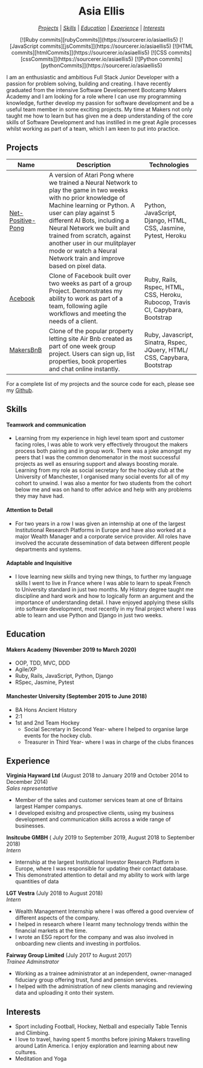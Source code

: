 <h1 align="center">Asia Ellis</h1>

<div align= "center">
 
[*Projects*](#projects) | [*Skills*](#skills) | [*Education*](#education) | [*Experience*](#experience) | [*Interests*](#interests)
 </div>
 
 <div align= "center">
[![Ruby commits][rubyCommits]](https://sourcerer.io/asiaellis5)
[![JavaScript commits][jsCommits]](https://sourcerer.io/asiaellis5)
[![HTML commits][htmlCommits]](https://sourcerer.io/asiaellis5)
[![CSS commits][cssCommits]](https://sourcerer.io/asiaellis5)
[![Python commits][pythonCommits]](https://sourcerer.io/asiaellis5)

</div>


I am an enthusiastic and ambitious Full Stack Junior Developer with a passion for problem solving, building and creating. I have recently graduated from the intensive Software Developement Bootcamp Makers Academy and I am looking for a role where I can use my programming knowledge, further develop my passion for software development and be a useful team member in some exciting projects. My time at Makers not only taught me how to learn but has given me a deep understanding of the core skills of Software Development and has instilled in me great Agile processes whilst working as part of a team, which I am keen to put into practice. 


## Projects

| Name | Description  | Technologies|
| ---|---| ---|
| [Net-Positive-Pong](https://github.com/asiaellis5/Net-positive-pong)  | A version of Atari Pong where we trained a Neural Network to play the game in two weeks with no prior knowledge of Machine learning or Python. A user can play against 5 different AI Bots, including a Neural Network we built and trained from scratch, against another user in our mulitplayer mode or watch a Neural Network train and improve based on pixel data.| Python, JavaScript, Django, HTML, CSS, Jasmine, Pytest, Heroku 
|[Acebook](https://github.com/asiaellis5/acebook-U-JAKD) | Clone of Facebook built over two weeks as part of a group Project. Demonstrates my ability to work as part of a team, following agile workflows and meeting the needs of a client.| Ruby, Rails, Rspec, HTML, CSS, Heroku, Rubocop, Travis CI, Capybara, Bootstrap
|[MakersBnB](https://github.com/asiaellis5/Makers-Bnb)| Clone of the popular property letting site Air Bnb created as part of one week group project. Users can sign up, list properties, book properties and chat online instantly.|Ruby, Javascript, Sinatra, Rspec, JQuery, HTML/ CSS, Capybara, Bootstrap

For a complete list of my projects and the source code for each, please see my [Github](https://github.com/asiaellis5).

## Skills

#### Teamwork and communication

- Learning from my experience in high level team sport and customer facing roles, I was able to work very effectively througout the makers process both pairing and in group work. There was a joke amongst my peers that I was the common denomenator in the most successful projects as well as ensuring support and always boosting morale. Learning from my role as social secretary for the hockey club at the University of Manchester, I organised many social events for all of my cohort to unwind. I was also a mentor for two students from the cohort below me and was on hand to offer advice and help with any problems they may have had.  

#### Attention to Detail

- For two years in a row I was given an internship at one of the largest Institutional Research Platforms in Europe and have also worked at a major Wealth Manager and a corporate service provider. All roles have involved the accurate dessemination of data between different people departments and systems.

#### Adaptable and Inquisitive

- I love learning new skills and trying new things, to further my language skills I went to live in France where I was able to learn to speak French to University standard in just two months. My History degree taught me discipline and hard work and how to logically form an argument and the importance of understanding detail. I have enjoyed applying these skills into software development, most recently in my final project where I was able to learn and use Python and Django in just two weeks.


## Education

#### Makers Academy (November 2019 to March 2020)

- OOP, TDD, MVC, DDD
- Agile/XP
- Ruby, Rails, JavaScript, Python, Django
- RSpec, Jasmine, Pytest

#### Manchester University (September 2015 to June 2018)

- BA Hons Ancient History
- 2:1
- 1st and 2nd Team Hockey
  - Social Secretary in Second Year- where I helped to organise large events for the hockey club.
  - Treasurer in Third Year- where I was in charge of the clubs finances 

## Experience

**Virginia Hayward Ltd** (August 2018 to January 2019 and  October 2014 to December 2014)   
*Sales representative*  
- Member of the sales and customer services team at one of Britains largest Hamper companys.
- I developed exisitng and prospective clients, using my business development and communication skills across a wide range of businesses.

**Insitcube GMBH** ( July 2019 to September 2019, August 2018 to September 2018)    
*Intern*  
- Internship at the largest Institutional Investor Research Platform in Europe, where I was responsible for updating their contact database.
- This demonstrated attention to detail and my ability to work with large quantities of data

**LGT Vestra** (July 2018 to August 2018)   
*Intern*  
- Wealth Management Internship where I was offered a good overview of different aspects of the company.
- I helped in research where I learnt many technology trends within the financial markets at the time.
- I wrote an ESG report for the company and was also involved in onboarding new clients and investing in portfolios.

**Fairway Group Limited** (July 2017 to August 2017)   
*Trainee Adminstrator*  
- Working as a trainee administrator at an independent, owner-managed fiduciary group offering trust, fund and pension services. 
- I helped with the administration of new clients managing and reviewing data and uploading it onto their system.

## Interests

- Sport including Football, Hockey, Netball and especially Table Tennis and Climbing.
- I love to travel, having spent 5 months before joining Makers travelling around Latin America. I enjoy exploration and learning about new cultures.
- Meditation and Yoga
